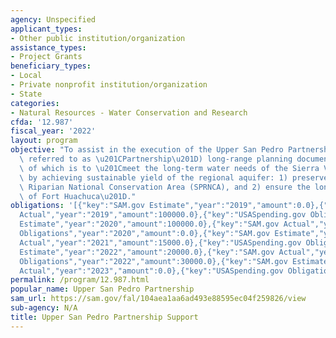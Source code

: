 ```yaml
---
agency: Unspecified
applicant_types:
- Other public institution/organization
assistance_types:
- Project Grants
beneficiary_types:
- Local
- Private nonprofit institution/organization
- State
categories:
- Natural Resources - Water Conservation and Research
cfda: '12.987'
fiscal_year: '2022'
layout: program
objective: "To assist in the execution of the Upper San Pedro Partnership\u2019s (hereafter\
  \ referred to as \u201CPartnership\u201D) long-range planning document, the mission\
  \ of which is to \u201Cmeet the long-term water needs of the Sierra Vista (SV) Subwatershed\
  \ by achieving sustainable yield of the regional aquifer: 1) preserve the San Pedro\
  \ Riparian National Conservation Area (SPRNCA), and 2) ensure the long-term viability\
  \ of Fort Huachuca\u201D."
obligations: '[{"key":"SAM.gov Estimate","year":"2019","amount":0.0},{"key":"SAM.gov
  Actual","year":"2019","amount":100000.0},{"key":"USASpending.gov Obligations","year":"2019","amount":100000.0},{"key":"SAM.gov
  Estimate","year":"2020","amount":100000.0},{"key":"SAM.gov Actual","year":"2020","amount":100000.0},{"key":"USASpending.gov
  Obligations","year":"2020","amount":0.0},{"key":"SAM.gov Estimate","year":"2021","amount":100000.0},{"key":"SAM.gov
  Actual","year":"2021","amount":15000.0},{"key":"USASpending.gov Obligations","year":"2021","amount":15000.0},{"key":"SAM.gov
  Estimate","year":"2022","amount":20000.0},{"key":"SAM.gov Actual","year":"2022","amount":15000.0},{"key":"USASpending.gov
  Obligations","year":"2022","amount":30000.0},{"key":"SAM.gov Estimate","year":"2023","amount":30000.0},{"key":"SAM.gov
  Actual","year":"2023","amount":0.0},{"key":"USASpending.gov Obligations","year":"2023","amount":0.0}]'
permalink: /program/12.987.html
popular_name: Upper San Pedro Partnership
sam_url: https://sam.gov/fal/104aea1aa6ad493e88595ec04f259826/view
sub-agency: N/A
title: Upper San Pedro Partnership Support
---
```

